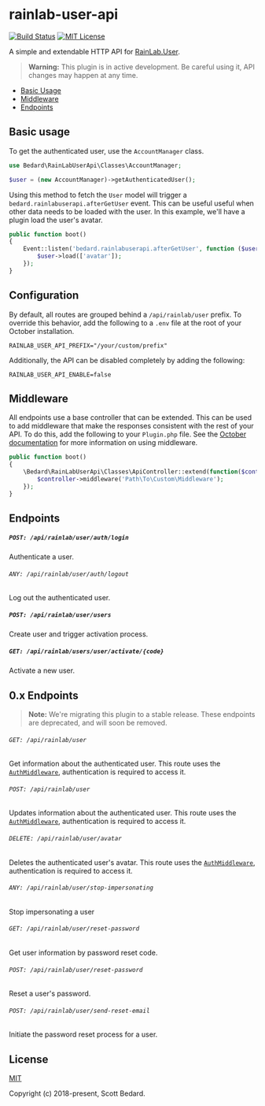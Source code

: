 # rainlab-user-api

[![Build Status](https://img.shields.io/circleci/build/github/scottbedard/rainlab-user-api)](https://circleci.com/gh/scottbedard/rainlab-user-api)
[![MIT License](https://img.shields.io/badge/license-MIT-blue.svg)](https://github.com/scottbedard/rainlab-user-api/blob/master/LICENSE)

A simple and extendable HTTP API for [RainLab.User](https://github.com/rainlab/user-plugin).

> **Warning:** This plugin is in active development. Be careful using it, API changes may happen at any time.

- [Basic Usage](#basic-usage)
- [Middleware](#middleware)
- [Endpoints](#endpoints)

## Basic usage

To get the authenticated user, use the `AccountManager` class.

```php
use Bedard\RainLabUserApi\Classes\AccountManager;

$user = (new AccountManager)->getAuthenticatedUser();
```

Using this method to fetch the `User` model will trigger a `bedard.rainlabuserapi.afterGetUser` event. This can be useful useful when other data needs to be loaded with the user. In this example, we'll have a plugin load the user's avatar.

```php
public function boot()
{
    Event::listen('bedard.rainlabuserapi.afterGetUser', function ($user) {
        $user->load(['avatar']);
    });
}
```

## Configuration

By default, all routes are grouped behind a `/api/rainlab/user` prefix. To override this behavior, add the following to a `.env` file at the root of your October installation.

```
RAINLAB_USER_API_PREFIX="/your/custom/prefix"
```

Additionally, the API can be disabled completely by adding the following:

```
RAINLAB_USER_API_ENABLE=false
```

## Middleware

All endpoints use a base controller that can be extended. This can be used to add middleware that make the responses consistent with the rest of your API. To do this, add the following to your `Plugin.php` file. See the [October documentation](https://octobercms.com/docs/plugin/registration#registering-middleware) for more information on using middleware.

```php
public function boot()
{
    \Bedard\RainLabUserApi\Classes\ApiController::extend(function($controller) {
        $controller->middleware('Path\To\Custom\Middleware');
    });
}
```

## Endpoints

##### `POST: /api/rainlab/user/auth/login`

Authenticate a user.

###### `ANY: /api/rainlab/user/auth/logout`

Log out the authenticated user.

##### `POST: /api/rainlab/user/users`

Create user and trigger activation process.

##### `GET: /api/rainlab/users/user/activate/{code}`

Activate a new user.

## 0.x Endpoints

> **Note:** We're migrating this plugin to a stable release. These endpoints are deprecated, and will soon be removed.

###### `GET: /api/rainlab/user`

Get information about the authenticated user. This route uses the [`AuthMiddleware`](https://github.com/rainlab/user-plugin/blob/master/classes/AuthMiddleware.php), authentication is required to access it.

###### `POST: /api/rainlab/user`

Updates information about the authenticated user. This route uses the [`AuthMiddleware`](https://github.com/rainlab/user-plugin/blob/master/classes/AuthMiddleware.php), authentication is required to access it.

###### `DELETE: /api/rainlab/user/avatar`

Deletes the authenticated user's avatar. This route uses the [`AuthMiddleware`](https://github.com/rainlab/user-plugin/blob/master/classes/AuthMiddleware.php), authentication is required to access it.

###### `ANY: /api/rainlab/user/stop-impersonating`

Stop impersonating a user

###### `GET: /api/rainlab/user/reset-password`

Get user information by password reset code.

###### `POST: /api/rainlab/user/reset-password`

Reset a user's password.

###### `POST: /api/rainlab/user/send-reset-email`

Initiate the password reset process for a user.

## License

[MIT](https://github.com/scottbedard/rainlab-user-api/blob/master/LICENSE)

Copyright (c) 2018-present, Scott Bedard.
